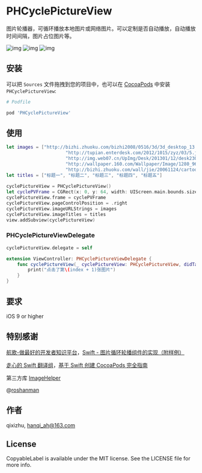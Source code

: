 # PHCyclePictureView
图片轮播器，可循环播放本地图片或网络图片。可以定制是否自动播放，自动播放时间间隔，图片占位图片等。

![img](https://github.com/qixizhu/PHCyclePictureView/blob/master/PHCyclePictureView/1.gif)
![img](https://github.com/qixizhu/PHCyclePictureView/blob/master/PHCyclePictureView/2.gif)
![img](https://github.com/qixizhu/PHCyclePictureView/blob/master/PHCyclePictureView/3.gif)

## 安装
可以把 `Sources` 文件拖拽到您的项目中，也可以在 [CocoaPods](https://cocoapods.org/) 中安装 `PHCyclePictureView`:
```ruby
# Podfile

pod 'PHCyclePictureView'
```

## 使用
```swift
let images = ["http://bizhi.zhuoku.com/bizhi2008/0516/3d/3d_desktop_13.jpg",
                      "http://tupian.enterdesk.com/2012/1015/zyz/03/5.jpg",
                      "http://img.web07.cn/UpImg/Desk/201301/12/desk230393121053551.jpg",
                      "http://wallpaper.160.com/Wallpaper/Image/1280_960/1280_960_37227.jpg",
                      "http://bizhi.zhuoku.com/wall/jie/20061124/cartoon2/cartoon014.jpg"]
let titles = ["标题一", "标题二", "标题三", "标题四", "标题五"]
        
cyclePictureView = PHCyclePictureView()
let cyclePVFrame = CGRect(x: 0, y: 64, width: UIScreen.main.bounds.size.width, height: UIScreen.main.bounds.size.width * 0.512)
cyclePictureView.frame = cyclePVFrame
cyclePictureView.pageControlPosition = .right
cyclePictureView.imageURLStrings = images
cyclePictureView.imageTitles = titles
view.addSubview(cyclePictureView)
```

### PHCyclePictureViewDelegate
```swift
cyclePictureView.delegate = self

extension ViewController: PHCyclePictureViewDelegate {
    func cyclePictureView(_ cyclePictureView: PHCyclePictureView, didTapItemAt index: Int) {
        print("点击了第\(index + 1)张图片")
    }
}
```

## 要求
iOS 9 or higher

## 特别感谢
[航歌-做最好的开发者知识平台](http://www.hangge.com/)，[Swift - 图片循环轮播组件的实现（附样例）](http://www.hangge.com/blog/cache/detail_1314.html)

[走心的 Swift 翻译组](http://swift.gg/)，[基于 Swift 创建 CocoaPods 完全指南](http://www.swift.gg/2016/12/15/cocoapods-making-guide/)

第三方库 [ImageHelper](https://github.com/melvitax/ImageHelper)

@[roshanman](https://github.com/roshanman)

## 作者
qixizhu, hanqi_ah@163.com

## License
CopyableLabel is available under the MIT license. See the LICENSE file for more info.
